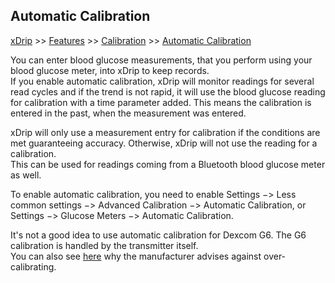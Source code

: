 ## Automatic Calibration
[xDrip](../README.md) >> [Features](./Features_page.md) >> [Calibration](./Calibration.md) >> [Automatic Calibration](./AutoCal.md)  
  
You can enter blood glucose measurements, that you perform using your blood glucose meter, into xDrip to keep records.  
If you enable automatic calibration, xDrip will monitor readings for several read cycles and if the trend is not rapid, it will use the blood glucose reading for calibration with a time parameter added.  This means the calibration is entered in the past, when the measurement was entered.  
  
xDrip will only use a measurement entry for calibration if the conditions are met guaranteeing accuracy.  Otherwise, xDrip will not use the reading for a calibration.  
This can be used for readings coming from a Bluetooth blood glucose meter as well.  

To enable automatic calibration, you need to enable Settings &#8722;> Less common settings &#8722;> Advanced Calibration &#8722;> Automatic Calibration, or  
Settings &#8722;> Glucose Meters &#8722;> Automatic Calibration.  
  
It's not a good idea to use automatic calibration for Dexcom G6.  The G6 calibration is handled by the transmitter itself.    
You can also see [here](https://www.dexcom.com/faqs/is-my-dexcom-sensor-accurate) why the manufacturer advises against over-calibrating.  
